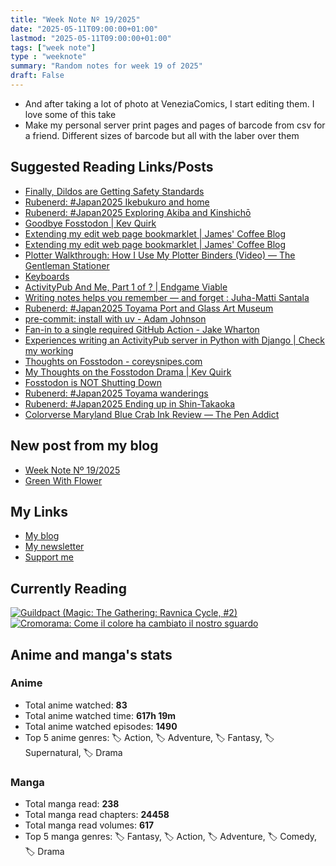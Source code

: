 ```yaml
---
title: "Week Note Nº 19/2025"
date: "2025-05-11T09:00:00+01:00"
lastmod: "2025-05-11T09:00:00+01:00"
tags: ["week note"]
type : "weeknote"
summary: "Random notes for week 19 of 2025"
draft: False
---
```


- And after taking a lot of photo at VeneziaComics, I start editing them. I love some of this take
- Make my personal server print pages and pages of barcode from csv for a friend. Different sizes of barcode but all with the laber over them

## Suggested Reading Links/Posts
- [Finally, Dildos are Getting Safety Standards](https://www.vice.com/en/article/sex-toy-safety-standards-iso/?utm_source=fundor333.com)
- [Rubenerd: #Japan2025 Ikebukuro and home](https://rubenerd.com/japan2025-ikebukuro-and-home/?utm_source=fundor333.com)
- [Rubenerd: #Japan2025 Exploring Akiba and Kinshichō](https://rubenerd.com/japan2025-exploring-akiba-and-kinshicho/?utm_source=fundor333.com)
- [Goodbye Fosstodon | Kev Quirk](https://kevquirk.com/blog/goodbye-fosstodon?utm_source=fundor333.com)
- [Extending my edit web page bookmarklet | James' Coffee Blog](https://jamesg.blog/2025/05/09/extending-my-edit-web-page-bookmarklet?utm_source=fundor333.com)
- [Extending my edit web page bookmarklet | James' Coffee Blog](https://jamesg.blog/2025/05/09/extending-my-edit-web-page-bookmarklet/?utm_source=fundor333.com)
- [Plotter Walkthrough: How I Use My Plotter Binders (Video) — The Gentleman Stationer](https://www.gentlemanstationer.com/blog/2025/5/7/plotter-walkthrough-how-i-use-my-plotter-binders?utm_source=fundor333.com)
- [Keyboards](https://programmingmylife.com/2024-02-17-keyboards.html?utm_source=fundor333.com)
- [ActivityPub And Me, Part 1 of ? | Endgame Viable](https://endgameviable.com/dev/2022/11/activitypub-and-me-part-1/?utm_source=fundor333.com)
- [Writing notes helps you remember — and forget : Juha-Matti Santala](https://hamatti.org/posts/writing-notes-helps-you-remember-and-forget/?utm_source=fundor333.com)
- [Rubenerd: #Japan2025 Toyama Port and Glass Art Museum](https://rubenerd.com/japan2025-toyama-port-and-glass-art-museum/?utm_source=fundor333.com)
- [pre-commit: install with uv - Adam Johnson](https://adamj.eu/tech/2025/05/07/pre-commit-install-uv/?utm_source=fundor333.com)
- [Fan-in to a single required GitHub Action - Jake Wharton](https://jakewharton.com/fan-in-to-a-single-required-github-action/?utm_source=fundor333.com)
- [Experiences writing an ActivityPub server in Python with Django | Check my working](https://checkmyworking.com/posts/2023/02/experiences-writing-an-activitypub-server-in-python-with-django/?utm_source=fundor333.com)
- [Thoughts on Fosstodon - coreysnipes.com](https://coreysnipes.com/thoughts-on-fosstodon.html?utm_source=fundor333.com)
- [My Thoughts on the Fosstodon Drama | Kev Quirk](https://kevquirk.com/blog/my-thoughts-on-the-fosstodon-drama?utm_source=fundor333.com)
- [Fosstodon is NOT Shutting Down](https://hub.fosstodon.org/were-not-shutting-down?utm_source=fundor333.com)
- [Rubenerd: #Japan2025 Toyama wanderings](https://rubenerd.com/japan2025-toyama-wanderings/?utm_source=fundor333.com)
- [Rubenerd: #Japan2025 Ending up in Shin-Takaoka](https://rubenerd.com/japan2025-ending-up-in-shin-takaoka/?utm_source=fundor333.com)
- [Colorverse Maryland Blue Crab Ink Review — The Pen Addict](https://www.penaddict.com/blog/2025/5/5/colorverse-maryland-blue-crab-ink-review?utm_source=fundor333.com)
## New post from my blog
- [Week Note Nº 19/2025](https://fundor333.com/weeknotes/2025/19/?utm_source=fundor333.com)
- [Green With Flower](https://fundor333.com/photos/2025/green-with-flower/?utm_source=fundor333.com)

## My Links
- [My blog](https://www.fundor333.com)
- [My newsletter](https://newsletter.digitaltearoom.com)
- [Support me](https://ko-fi.com/fundor333)

## Currently Reading
[![Guildpact (Magic: The Gathering: Ravnica Cycle, #2)](https://i.gr-assets.com/images/S/compressed.photo.goodreads.com/books/1328330416l/8372385._SY160_.jpg)](https://www.goodreads.com/review/show/7292099460?utm_medium=api&utm_source=rss) [![Cromorama: Come il colore ha cambiato il nostro sguardo](https://i.gr-assets.com/images/S/compressed.photo.goodreads.com/books/1505808761l/36266532._SX98_.jpg)](https://www.goodreads.com/review/show/5993206761?utm_medium=api&utm_source=rss) 

## Anime and manga's stats

### **Anime**
- Total anime watched: **83**
- Total anime watched time: **617h 19m**
- Total anime watched episodes: **1490**
- Top 5 anime genres: 🏷️ Action, 🏷️ Adventure, 🏷️ Fantasy, 🏷️ Supernatural, 🏷️ Drama

### **Manga**
- Total manga read: **238**
- Total manga read chapters: **24458**
- Total manga read volumes: **617**
- Top 5 manga genres: 🏷️ Fantasy, 🏷️ Action, 🏷️ Adventure, 🏷️ Comedy, 🏷️ Drama
